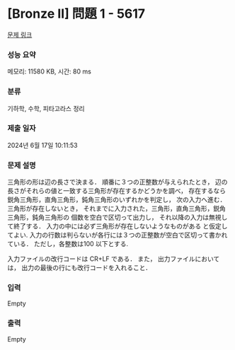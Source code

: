 # [Bronze II] 問題 1 - 5617 

[문제 링크](https://www.acmicpc.net/problem/5617) 

### 성능 요약

메모리: 11580 KB, 시간: 80 ms

### 분류

기하학, 수학, 피타고라스 정리

### 제출 일자

2024년 6월 17일 10:11:53

### 문제 설명

<p>三角形の形は辺の長さで決まる． 順番に３つの正整数が与えられたとき， 辺の長さがそれらの値と一致する三角形が存在するかどうかを調べ， 存在するなら鋭角三角形，直角三角形，鈍角三角形のいずれかを判定し， 次の入力へ進む． 三角形が存在しないとき， それまでに入力された，三角形，直角三角形，鋭角三角形，鈍角三角形の 個数を空白で区切って出力し， それ以降の入力は無視して終了する． 入力の中には必ず三角形が存在しないようなものがある と仮定してよい. 入力の行数は判らないが各行には３つの正整数が空白で区切って書かれている． ただし，各整数は100 以下とする.</p>

<p>入力ファイルの改行コードは CR+LF である． また， 出力ファイルにおいては， 出力の最後の行にも改行コードを入れること．</p>

### 입력 

 Empty

### 출력 

 Empty

